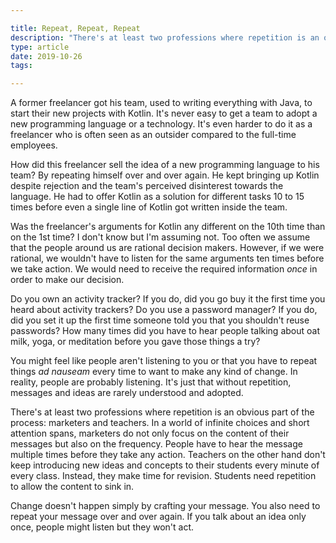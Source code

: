 ```yaml
---

title: Repeat, Repeat, Repeat
description: "There's at least two professions where repetition is an obvious part of the process: marketers and teachers. Without repetition, messages and ideas are rarely understood and adopted."
type: article
date: 2019-10-26
tags:

---
```


A former freelancer got his team, used to writing everything with Java, to start their new projects with Kotlin. It's never easy to get a team to adopt a new programming language or a technology. It's even harder to do it as a freelancer who is often seen as an outsider compared to the full-time employees.

How did this freelancer sell the idea of a new programming language to his team? By repeating himself over and over again. He kept bringing up Kotlin despite rejection and the team's perceived disinterest towards the language. He had to offer Kotlin as a solution for different tasks 10 to 15 times before even a single line of Kotlin got written inside the team.

Was the freelancer's arguments for Kotlin any different on the 10th time than on the 1st time? I don't know but I'm assuming not. Too often we assume that the people around us are rational decision makers. However, if we were rational, we wouldn't have to listen for the same arguments ten times before we take action. We would need to receive the required information *once* in order to make our decision.

Do you own an activity tracker? If you do, did you go buy it the first time you heard about activity trackers? Do you use a password manager? If you do, did you set it up the first time someone told you that you shouldn't reuse passwords? How many times did you have to hear people talking about oat milk, yoga, or meditation before you gave those things a try?

You might feel like people aren't listening to you or that you have to repeat things *ad nauseam* every time to want to make any kind of change. In reality, people are probably listening. It's just that without repetition, messages and ideas are rarely understood and adopted.

There's at least two professions where repetition is an obvious part of the process: marketers and teachers. In a world of infinite choices and short attention spans, marketers do not only focus on the content of their messages but also on the frequency. People have to hear the message multiple times before they take any action. Teachers on the other hand don't keep introducing new ideas and concepts to their students every minute of every class. Instead, they make time for revision. Students need repetition to allow the content to sink in.

Change doesn't happen simply by crafting your message. You also need to repeat your message over and over again. If you talk about an idea only once, people might listen but they won't act.
